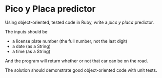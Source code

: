 # Pico y Placa predictor

Using object-oriented, tested code in Ruby, write a *pico y placa* predictor.

The inputs should be
- a license plate number (the full number, not the last digit)
- a date (as a String)
- a time (as a String)

And the program will return whether or not that car can be on the road.

The solution should demonstrate good object-oriented code with unit tests.
